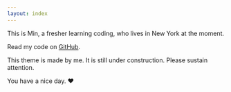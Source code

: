 ```yaml
---
layout: index
---
```


This is  Min, a fresher learning coding, who lives in New York at the moment.

Read my code on [GitHub](https://github.com/Min-Guo).

This theme is made by me. It is still under construction. Please sustain attention.

 You have a nice day. ♥
